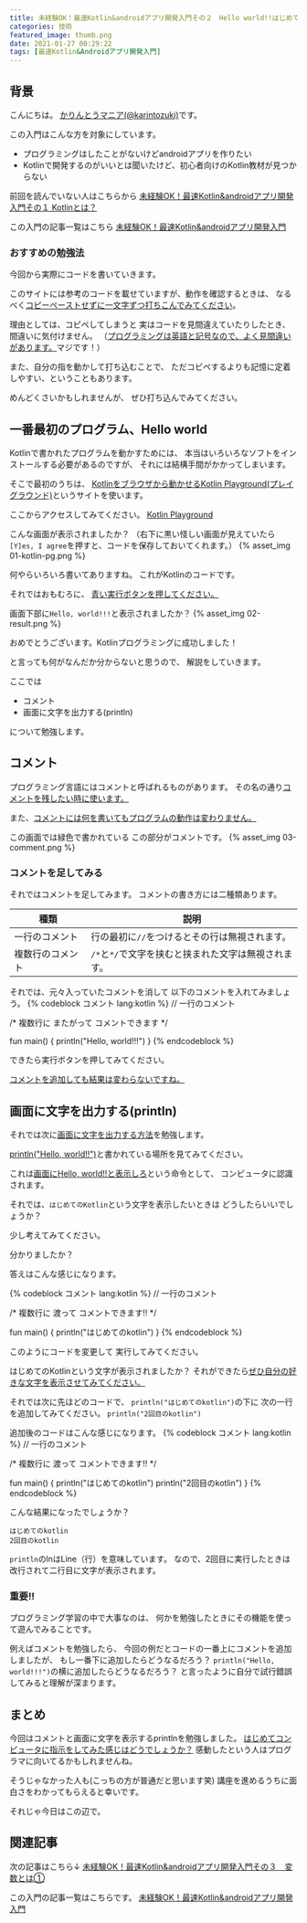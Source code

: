 ```yaml
---
title: 未経験OK！最速Kotlin&androidアプリ開発入門その２　Hello world!!はじめてのプログラミング
categories: 技術
featured_image: thumb.png
date: 2021-01-27 00:29:22
tags: [最速Kotlin&Androidアプリ開発入門]
---
```



## 背景
こんにちは。 [かりんとうマニア(@karintozuki)](https://twitter.com/karintozuki)です。  

この入門はこんな方を対象にしています。
- プログラミングはしたことがないけどandroidアプリを作りたい
- Kotlinで開発するのがいいとは聞いたけど、初心者向けのKotlin教材が見つからない

<!-- more -->
前回を読んでいない人はこちらから
[未経験OK！最速Kotlin&androidアプリ開発入門その１ Kotlinとは？](
/2021/01/2021-0127-what-is-kotlin/
 )

この入門の記事一覧はこちら
[未経験OK！最速Kotlin&androidアプリ開発入門](/tags/%E6%9C%80%E9%80%9FKotlin-Android%E3%82%A2%E3%83%97%E3%83%AA%E9%96%8B%E7%99%BA%E5%85%A5%E9%96%80/ )

### おすすめの勉強法
今回から実際にコードを書いていきます。

このサイトには参考のコードを載せていますが、動作を確認するときは、
なるべく<u>コピーペーストせずに一文字ずつ打ちこんでみてください</u>。

理由としては、コピペしてしまうと
実はコードを見間違えていたりしたとき、間違いに気付けません。
（<u>プログラミングは英語と記号なので、よく見間違いがあります。</u>マジです！）

また、自分の指を動かして打ち込むことで、
ただコピペするよりも記憶に定着しやすい、ということもあります。

めんどくさいかもしれませんが、
ぜひ打ち込んでみてください。

## 一番最初のプログラム、Hello world
Kotlinで書かれたプログラムを動かすためには、
本当はいろいろなソフトをインストールする必要があるのですが、
それには結構手間がかかってしまいます。

そこで最初のうちは、
<u>Kotlinをブラウザから動かせるKotlin Playground(プレイグラウンド)</u>というサイトを使います。

ここからアクセスしてみてください。
[Kotlin Playground](https://play.kotlinlang.org/ )

こんな画面が表示されましたか？
（右下に黒い怪しい画面が見えていたら`[Y]es, I agree`を押すと、コードを保存しておいてくれます。）
{% asset_img 01-kotlin-pg.png %}

何やらいろいろ書いてありますね。
これがKotlinのコードです。

それではおもむろに、
<u>青い実行ボタンを押してください。</u>

画面下部に`Hello, world!!!`と表示されましたか？
{% asset_img 02-result.png %}

おめでとうございます。Kotlinプログラミングに成功しました！

と言っても何がなんだか分からないと思うので、
解説をしていきます。

ここでは
- コメント
- 画面に文字を出力する(println)

について勉強します。

## コメント
プログラミング言語にはコメントと呼ばれるものがあります。
その名の通り<u>コメントを残したい時に使います。</u>

また、<u>コメントには何を書いてもプログラムの動作は変わりません。</u>

この画面では緑色で書かれている
この部分がコメントです。
{% asset_img 03-comment.png %}

### コメントを足してみる
それではコメントを足してみます。
コメントの書き方には二種類あります。

種類|説明
--- | ---
一行のコメント|行の最初に`//`をつけるとその行は無視されます。
複数行のコメント|`/*`と`*/`で文字を挟むと挟まれた文字は無視されます。

それでは、元々入っていたコメントを消して
以下のコメントを入れてみましょう。
{% codeblock コメント lang:kotlin %}
// 一行のコメント

/*
   複数行に
   またがって
   コメントできます
*/

fun main() {
    println("Hello, world!!!")
}
{% endcodeblock %}

できたら実行ボタンを押してみてください。

<u>コメントを追加しても結果は変わらないですね。</u>


## 画面に文字を出力する(println)
それでは次に<u>画面に文字を出力する方法</u>を勉強します。

<u>println("Hello, world!!")</u>と書かれている場所を見てみてください。

これは<u>画面にHello, world!!と表示しろ</u>という命令として、
コンピュータに認識されます。

それでは、`はじめてのKotlin`という文字を表示したいときは
どうしたらいいでしょうか？

少し考えてみてください。

分かりましたか？

答えはこんな感じになります。

{% codeblock コメント lang:kotlin %}
// 一行のコメント

/*
	複数行に
		渡って
			コメントできます!!
*/

fun main() {
    println("はじめてのkotlin")
}
{% endcodeblock %}

このようにコードを変更して
実行してみてください。

はじめてのKotlinという文字が表示されましたか？
それができたら<u>ぜひ自分の好きな文字を表示させてみてください。</u>

それでは次に先ほどのコードで、
`println("はじめてのkotlin")`の下に
次の一行を追加してみてください。
`println("2回目のkotlin")`

追加後のコードはこんな感じになります。
{% codeblock コメント lang:kotlin %}
// 一行のコメント

/*
	複数行に
		渡って
			コメントできます!!
*/

fun main() {
    println("はじめてのkotlin")
    println("2回目のkotlin")
}
{% endcodeblock %}

こんな結果になったでしょうか？
```
はじめてのkotlin
2回目のkotlin
```

`println`のlnはLine（行）を意味しています。
なので、2回目に実行したときは改行されて二行目に文字が表示されます。

### 重要!!
プログラミング学習の中で大事なのは、
何かを勉強したときにその機能を使って遊んでみることです。

例えばコメントを勉強したら、
今回の例だとコードの一番上にコメントを追加しましたが、
もし一番下に追加したらどうなるだろう？
`println("Hello, world!!!")`の横に追加したらどうなるだろう？
と言ったように自分で試行錯誤してみると理解が深まります。

## まとめ
今回はコメントと画面に文字を表示するprintlnを勉強しました。
<u>はじめてコンピュータに指示をしてみた感じはどうでしょうか？</u>
感動したという人はプログラマに向いてるかもしれませんね。

そうじゃなかった人も(こっちの方が普通だと思います笑)
講座を進めるうちに面白さをわかってもらえると幸いです。

それじゃ今日はこの辺で。

## 関連記事
次の記事はこちら↓
[未経験OK！最速Kotlin&androidアプリ開発入門その３　変数とは①](/2021/02/2021-0201-kotlin-variable-1/ )

この入門の記事一覧はこちらです。
[未経験OK！最速Kotlin&androidアプリ開発入門](/tags/%E6%9C%80%E9%80%9FKotlin-Android%E3%82%A2%E3%83%97%E3%83%AA%E9%96%8B%E7%99%BA%E5%85%A5%E9%96%80/ )